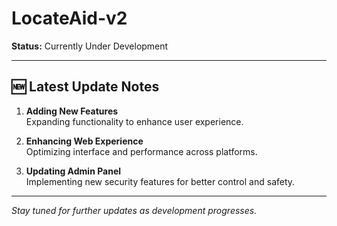 # LocateAid-v2
**Status:** Currently Under Development

---

## 🆕 Latest Update Notes
1. **Adding New Features**  
   Expanding functionality to enhance user experience.

2. **Enhancing Web Experience**  
   Optimizing interface and performance across platforms.

3. **Updating Admin Panel**  
   Implementing new security features for better control and safety.

---

*Stay tuned for further updates as development progresses.*
